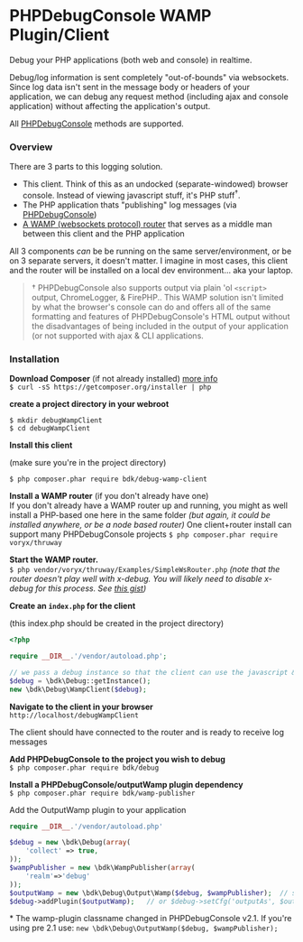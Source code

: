 PHPDebugConsole WAMP Plugin/Client
===============

Debug your PHP applications (both web and console) in realtime.

Debug/log information is sent completely "out-of-bounds" via websockets.  Since log data isn't sent in the message body or headers of your application, we can debug any request method (including ajax and console application) without affecting the application's output.

All [PHPDebugConsole](https://github.com/bkdotcom/PHPDebugConsole) methods are supported.

### Overview
There are 3 parts to this logging solution.

 * This client.  Think of this as an undocked (separate-windowed) browser console.  Instead of viewing javascript stuff, it's PHP stuff<sup>†</sup>.
 * The PHP application thats "publishing" log messages (via [PHPDebugConsole](https://github.com/bkdotcom/PHPDebugConsole))
 * [A WAMP (websockets protocol) router](http://wamp-proto.org/implementations/#routers) that serves as a middle man between this client and the PHP application

All 3 components *can* be be running on the same server/environment, or be on 3 separate servers, it doesn't matter.  I imagine in most cases, this client and the router will be installed on a local dev environment... aka your laptop.

> † PHPDebugConsole also supports output via plain 'ol `<script>` output, ChromeLogger, & FirePHP..  This WAMP solution isn't limited by what the browser's console can do and offers all of the same formatting and features of PHPDebugConsole's HTML output without the disadvantages of being included in the output of your application (or not supported with ajax & CLI applications.

### Installation

**Download Composer** (if not already installed) [more info](https://getcomposer.org/doc/00-intro.md#downloading-the-composer-executable)  
`$ curl -sS https://getcomposer.org/installer | php`

**create a project directory in your webroot**

    $ mkdir debugWampClient
    $ cd debugWampClient

**Install this client**

(make sure you're in the project directory)

`$ php composer.phar require bdk/debug-wamp-client`

**Install a WAMP router** (if you don't already have one)  
If you don't already have a WAMP router up and running, you might as well install a PHP-based one here in the same folder *(but again, it could be installed anywhere, or be a node based router)*
One client+router install can support many PHPDebugConsole projects
`$ php composer.phar require voryx/thruway`

**Start the WAMP router.**  
`$ php vendor/voryx/thruway/Examples/SimpleWsRouter.php`
*(note that the router doesn't play well with x-debug.  You will likely need to disable x-debug for this process.  See [this gist](https://gist.github.com/bkdotcom/4b635f7c7c07dd5800dee89cdb99e4f6))*

**Create an `index.php` for the client**

(this index.php should be created in the project directory)

```php
<?php

require __DIR__.'/vendor/autoload.php';

// we pass a debug instance so that the client can use the javascript & css it provides
$debug = \bdk\Debug::getInstance();
new \bdk\Debug\WampClient($debug);
```

**Navigate to the client in your browser**  
`http://localhost/debugWampClient`

The client should have connected to the router and is ready to receive log messages

**Add PHPDebugConsole to the project you wish to debug**  
`$ php composer.phar require bdk/debug`

**Install a PHPDebugConsole/outputWamp plugin dependency**  
`$ php composer.phar require bdk/wamp-publisher`

Add the OutputWamp plugin to your application

```php
require __DIR__.'/vendor/autoload.php'

$debug = new \bdk\Debug(array(
    'collect' => true,
));
$wampPublisher = new \bdk\WampPublisher(array(
    'realm'=>'debug'
));
$outputWamp = new \bdk\Debug\Output\Wamp($debug, $wampPublisher);  // see note below
$debug->addPlugin($outputWamp);   // or $debug->setCfg('outputAs', $outputWamp);  to prevent the default in-page html output
```

\* The wamp-plugin classname changed in PHPDebugConsole v2.1.  If you're using pre 2.1 use:
`new \bdk\Debug\OutputWamp($debug, $wampPublisher);`